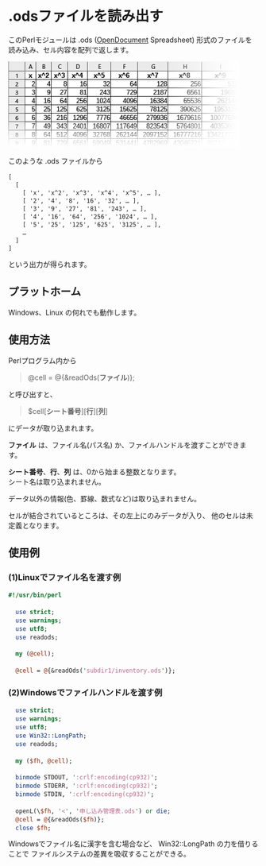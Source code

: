 # .odsファイルを読み出す

このPerlモジュールは .ods
([OpenDocument](https://ja.wikipedia.org/wiki/OpenDocument) Spreadsheet)
形式のファイルを読み込み、セル内容を配列で返します。

![表計算ソフトでのイメージ](image/odsSample.png)

このような .ods ファイルから

    [
      [
        [ 'x', 'x^2', 'x^3', 'x^4', 'x^5', … ],
        [ '2', '4', '8', '16', '32', … ],
        [ '3', '9', '27', '81', '243', … ],
        [ '4', '16', '64', '256', '1024', … ],
        [ '5', '25', '125', '625', '3125', … ],
        …
      ]
    ]

という出力が得られます。

## プラットホーム

Windows、Linux の何れでも動作します。

## 使用方法

Perlプログラム内から

> @cell = @{&readOds(**ファイル**)};

と呼び出すと、

> $cell[**シート番号**][**行**][**列**]

にデータが取り込まれます。

**ファイル** は、ファイル名(パス名) か、ファイルハンドルを渡すことができます。

**シート番号**、**行**、**列** は、0から始まる整数となります。  
シート名は取り込まれません。

データ以外の情報(色、罫線、数式など)は取り込まれません。

セルが結合されているところは、その左上にのみデータが入り、
他のセルは未定義となります。

## 使用例

### (1)Linuxでファイル名を渡す例

```perl
#!/usr/bin/perl

  use strict;
  use warnings;
  use utf8;
  use readods;

  my (@cell);

  @cell = @{&readOds('subdir1/inventory.ods')};
```

### (2)Windowsでファイルハンドルを渡す例

```perl
  use strict;
  use warnings;
  use utf8;
  use Win32::LongPath;
  use readods;

  my ($fh, @cell);

  binmode STDOUT, ':crlf:encoding(cp932)';
  binmode STDERR, ':crlf:encoding(cp932)';
  binmode STDIN, ':crlf:encoding(cp932)';

  openL(\$fh, '<', '申し込み管理表.ods') or die;
  @cell = @{&readOds($fh)};
  close $fh;
```

Windowsでファイル名に漢字を含む場合など、
Win32::LongPath の力を借りることで
ファイルシステムの差異を吸収することができる。

